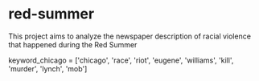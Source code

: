 # red-summer
This project aims to analyze the newspaper description of racial violence that happened during the Red Summer

keyword_chicago = ['chicago', 'race', 'riot', 'eugene', 'williams', 'kill', 'murder', 'lynch', 'mob']

